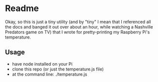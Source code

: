 Readme
=====

Okay, so this is just a tiny utility (and by "tiny" I mean that I referenced all the docs and banged it out over about an hour, while watching a Nashville Predators game on TV) that I wrote for pretty-printing my Raspberry Pi's temperature.

Usage
-----
* have node installed on your Pi
* clone this repo (or just the temperature.js file)
* at the command line: ./temperature.js
